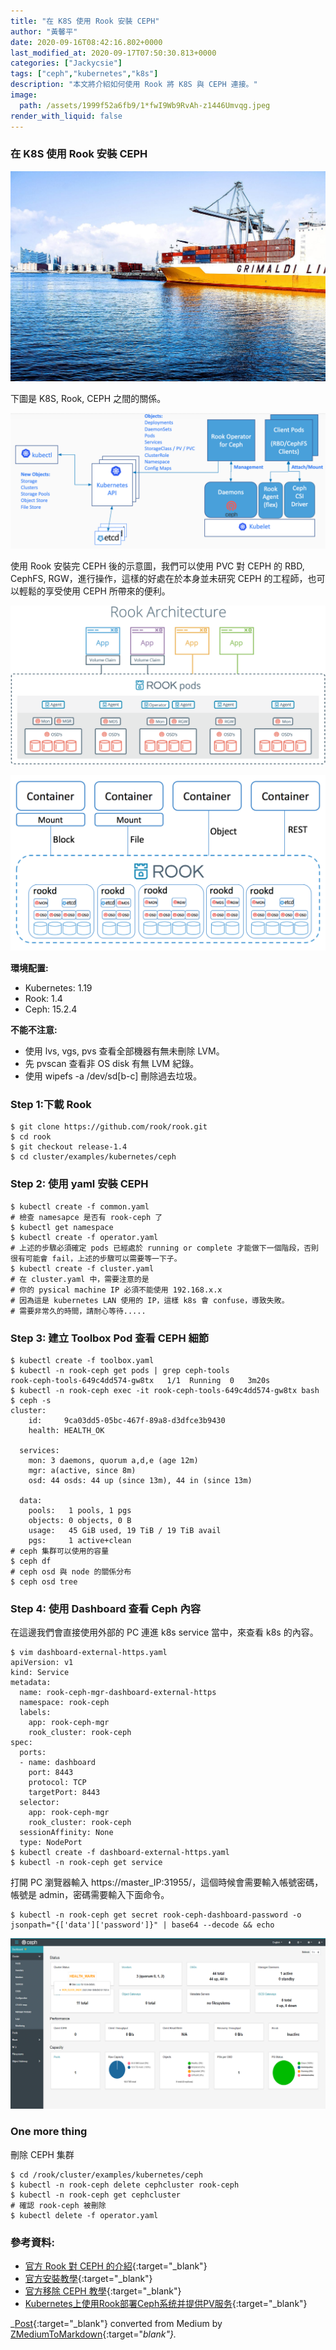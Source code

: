 ```yaml
---
title: "在 K8S 使用 Rook 安裝 CEPH"
author: "黃馨平"
date: 2020-09-16T08:42:16.802+0000
last_modified_at: 2020-09-17T07:50:30.813+0000
categories: ["Jackycsie"]
tags: ["ceph","kubernetes","k8s"]
description: "本文將介紹如何使用 Rook 將 K8S 與 CEPH 連接。"
image:
  path: /assets/1999f52a6fb9/1*fwI9Wb9RvAh-z1446Umvqg.jpeg
render_with_liquid: false
---
```


### 在 K8S 使用 Rook 安裝 CEPH


![](/assets/1999f52a6fb9/1*fwI9Wb9RvAh-z1446Umvqg.jpeg)


下圖是 K8S, Rook, CEPH 之間的關係。


![](/assets/1999f52a6fb9/1*L_Pah_PYuyKwV9UGVYSx_w.png)


使用 Rook 安裝完 CEPH 後的示意圖，我們可以使用 PVC 對 CEPH 的 RBD, CephFS, RGW，進行操作，這樣的好處在於本身並未研究 CEPH 的工程師，也可以輕鬆的享受使用 CEPH 所帶來的便利。


![](/assets/1999f52a6fb9/1*Zc-Y143F5SLo5Dlshg1Q6w.png)



![](/assets/1999f52a6fb9/1*DR0mSoao0rp0h2rTmkpcgg.png)


**環境配置:**
- Kubernetes: 1\.19
- Rook: 1\.4
- Ceph: 15\.2\.4


**不能不注意:**
- 使用 lvs, vgs, pvs 查看全部機器有無未刪除 LVM。
- 先 pvscan 查看非 OS disk 有無 LVM 紀錄。
- 使用 wipefs \-a /dev/sd\[b\-c\] 刪除過去垃圾。

### **Step 1:下載 Rook**
```
$ git clone https://github.com/rook/rook.git
$ cd rook
$ git checkout release-1.4
$ cd cluster/examples/kubernetes/ceph
```
### Step 2: 使用 yaml 安裝 CEPH
```
$ kubectl create -f common.yaml
# 檢查 namesapce 是否有 rook-ceph 了
$ kubectl get namespace
$ kubectl create -f operator.yaml
# 上述的步驟必須確定 pods 已經處於 running or complete 才能做下一個階段，否則很有可能會 fail，上述的步驟可以需要等一下子。
$ kubectl create -f cluster.yaml
# 在 cluster.yaml 中，需要注意的是
# 你的 pysical machine IP 必須不能使用 192.168.x.x
# 因為這是 kubernetes LAN 使用的 IP，這樣 k8s 會 confuse，導致失敗。
# 需要非常久的時間，請耐心等待.....
```
### Step 3: 建立 Toolbox Pod 查看 CEPH 細節
```
$ kubectl create -f toolbox.yaml
$ kubectl -n rook-ceph get pods | grep ceph-tools
rook-ceph-tools-649c4dd574-gw8tx   1/1  Running  0   3m20s
$ kubectl -n rook-ceph exec -it rook-ceph-tools-649c4dd574-gw8tx bash
$ ceph -s
cluster:
    id:     9ca03dd5-05bc-467f-89a8-d3dfce3b9430
    health: HEALTH_OK
 
  services:
    mon: 3 daemons, quorum a,d,e (age 12m)
    mgr: a(active, since 8m)
    osd: 44 osds: 44 up (since 13m), 44 in (since 13m)
 
  data:
    pools:   1 pools, 1 pgs
    objects: 0 objects, 0 B
    usage:   45 GiB used, 19 TiB / 19 TiB avail
    pgs:     1 active+clean
# ceph 集群可以使用的容量
$ ceph df
# ceph osd 與 node 的關係分布
$ ceph osd tree
```
### Step 4: 使用 Dashboard 查看 Ceph 內容

在這邊我們會直接使用外部的 PC 連進 k8s service 當中，來查看 k8s 的內容。
```
$ vim dashboard-external-https.yaml
apiVersion: v1
kind: Service
metadata:
  name: rook-ceph-mgr-dashboard-external-https
  namespace: rook-ceph
  labels:
    app: rook-ceph-mgr
    rook_cluster: rook-ceph
spec:
  ports:
  - name: dashboard
    port: 8443
    protocol: TCP
    targetPort: 8443
  selector:
    app: rook-ceph-mgr
    rook_cluster: rook-ceph
  sessionAffinity: None
  type: NodePort
$ kubectl create -f dashboard-external-https.yaml
$ kubectl -n rook-ceph get service
```

打開 PC 瀏覽器輸入 https://master\_IP:31955/，這個時候會需要輸入帳號密碼，帳號是 admin，密碼需要輸入下面命令。
```
$ kubectl -n rook-ceph get secret rook-ceph-dashboard-password -o jsonpath="{['data']['password']}" | base64 --decode && echo
```


![](/assets/1999f52a6fb9/1*3OqumxKbfaNDihEr7tXz6w.png)

### One more thing

刪除 CEPH 集群
```
$ cd /rook/cluster/examples/kubernetes/ceph
$ kubectl -n rook-ceph delete cephcluster rook-ceph
$ kubectl -n rook-ceph get cephcluster
# 確認 rook-ceph 被刪除
$ kubectl delete -f operator.yaml
```
### **參考資料:**
- [官方 Rook 對 CEPH 的介紹](https://rook.io/docs/rook/v1.4/ceph-storage.html){:target="_blank"}
- [官方安裝教學](https://rook.io/docs/rook/v1.4/ceph-quickstart.html){:target="_blank"}
- [官方移除 CEPH 教學](https://rook.io/docs/rook/v1.4/ceph-teardown.html){:target="_blank"}
- [Kubernetes上使用Rook部署Ceph系统并提供PV服务](http://www.yangguanjun.com/2018/12/22/rook-ceph-practice-part1/){:target="_blank"}



_[Post](https://medium.com/jacky-life/%E5%9C%A8-k8s-%E4%BD%BF%E7%94%A8-rook-%E5%AE%89%E8%A3%9D-ceph-1999f52a6fb9){:target="_blank"} converted from Medium by [ZMediumToMarkdown](https://github.com/ZhgChgLi/ZMediumToMarkdown){:target="_blank"}._

